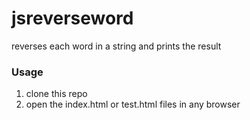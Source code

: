 # jsreverseword
reverses each word in a string and prints the result

### Usage
1. clone this repo
2. open the index.html or test.html files in any browser
